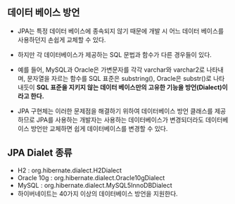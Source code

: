 ## 데이터 베이스 방언
- JPA는 특정 데이터 베이스에 종속되지 않기 때문에 개발 시 어느 데이터 베이스를 사용하던지 손쉽게 교체할 수 있다.
- 하지만 각 데이터베이스가 제공하는 SQL 문법과 함수가 다른 경우들이 있다.
- 예를 들어, MySQL과 Oracle은 가변문자를 각각 varchar와 varchar2로 나타내며, 문자열을 자르는 함수를 SQL 표준은 substring(), Oracle은 substr()로 나타내듯이 **SQL 표준을 지키지 않는 데이터 베이스만의 고유한 기능을 방언(Dialect)이라고 한다.**


- JPA 구현체는 이러한 문제점을 해결하기 위하여 데이터베이스 방언 클래스를 제공하므로 JPA를 사용하는 개발자는 사용하는 데이터베이스가 변경되더라도 데이터베이스 방언만 교체하면 쉽게 데이터베이스를 변경할 수 있다.




## JPA Dialet 종류
- H2 : org.hibernate.dialect.H2Dialect
- Oracle 10g : org.hibernate.dialect.Oracle10gDialect
- MySQL : org.hibernate.dialect.MySQL5InnoDBDialect
- 하이버네이트는 40가지 이상의 데이터베이스 방언을 지원한다.

